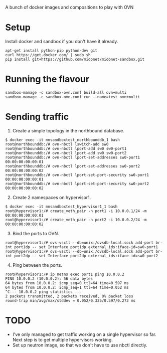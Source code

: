 A bunch of docker images and compositions to play with OVN

# Setup

Install docker and sandbox if you don't have it already.

```
apt-get install python-pip python-dev git
curl https://get.docker.com/ | sudo sh
pip install git+https://github.com/midonet/midonet-sandbox.git
```

# Running the flavour

```
sandbox-manage -c sandbox-ovn.conf build-all ovn+multi 
sandbox-manage -c sandbox-ovn.conf run --name=test ovn+multi
```

# Sending traffic

1. Create a simple topology in the northbound database.
```
$ docker exec -it mnsandboxtest_northbounddb_1 bash
root@northbounddb:/# ovn-nbctl lswitch-add sw0
root@northbounddb:/# ovn-nbctl lport-add sw0 sw0-port1
root@northbounddb:/# ovn-nbctl lport-add sw0 sw0-port2
root@northbounddb:/# ovn-nbctl lport-set-addresses sw0-port1 00:00:00:00:00:01
root@northbounddb:/# ovn-nbctl lport-set-addresses sw0-port2 00:00:00:00:00:02
root@northbounddb:/# ovn-nbctl lport-set-port-security sw0-port1 00:00:00:00:00:01
root@northbounddb:/# ovn-nbctl lport-set-port-security sw0-port2 00:00:00:00:00:02
```

2. Create 2 namespaces on hypervisor1.
```
$ docker exec -it mnsandboxtest_hypervisor1_1 bash
root@hypervisor1:/# create_veth_pair -n port1 -i 10.0.0.1/24 -m 00:00:00:00:00:01
root@hypervisor1:/# create_veth_pair -n port2 -i 10.0.0.2/24 -m 00:00:00:00:00:02
```

3. Bind the ports to OVN.
```
root@hypervisor1:/# ovs-vsctl --db=unix:/ovsdb-local.sock add-port br-int port1dp -- set Interface port1dp external_ids:iface-id=sw0-port1
root@hypervisor1:/# ovs-vsctl --db=unix:/ovsdb-local.sock add-port br-int port2dp -- set Interface port2dp external_ids:iface-id=sw0-port2
```

4. Ping between the ports.
```
root@hypervisor1:/# ip netns exec port1 ping 10.0.0.2
PING 10.0.0.2 (10.0.0.2): 56 data bytes
64 bytes from 10.0.0.2: icmp_seq=0 ttl=64 time=0.597 ms
64 bytes from 10.0.0.2: icmp_seq=1 ttl=64 time=0.052 ms
^C--- 10.0.0.2 ping statistics ---
2 packets transmitted, 2 packets received, 0% packet loss
round-trip min/avg/max/stddev = 0.052/0.325/0.597/0.273 ms
```

# TODO

* I've only managed to get traffic working on a single hypervisor so
  far. Next step is to get multiple hypervisors working.
* Set up neutron image, so that we don't have to use nbctl directly.
